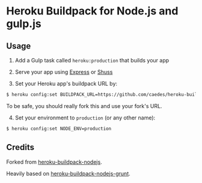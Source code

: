 # Heroku Buildpack for Node.js and gulp.js

## Usage

1. Add a Gulp task called `heroku:production` that builds your app

2. Serve your app using [Express](https://github.com/visionmedia/express) or [Shuss](https://github.com/ArnaudRinquin/shuss)

3. Set your Heroku app's buildpack URL by:

  ```sh
  $ heroku config:set BUILDPACK_URL=https://github.com/caedes/heroku-buildpack-nodejs-gulp.git
  ```

  To be safe, you should really fork this and use your fork's URL.

4. Set your environment to `production` (or any other name):

  ```sh
  $ heroku config:set NODE_ENV=production
  ```

## Credits

Forked from [heroku-buildpack-nodejs](https://github.com/heroku/heroku-buildpack-nodejs).

Heavily based on [heroku-buildpack-nodejs-grunt](https://github.com/mbuchetics/heroku-buildpack-nodejs-grunt).
